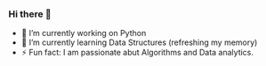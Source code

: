 ### Hi there 👋
- 🔭 I’m currently working on Python
- 🌱 I’m currently learning Data Structures (refreshing my memory)
- ⚡ Fun fact: I am passionate abut Algorithms and Data analytics. 
<!--
**aditya-tekale-99/aditya-tekale-99** is a ✨ _special_ ✨ repository because its `README.md` (this file) appears on your GitHub profile.

Here are some ideas to get you started:

- 🔭 I’m currently working on python
- 🌱 I’m currently learning data structures
- 👯 I’m looking to collaborate on projects with python or android
- 🤔 I’m looking for help with android
- 💬 Ask me about 
- 📫 How to reach me: ...
- 😄 Pronouns: ...
- ⚡ Fun fact: ...
-->
